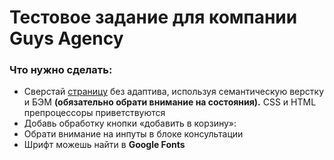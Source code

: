 # Тестовое задание для компании Guys Agency

### Что нужно сделать:

- Сверстай [страницу](https://www.figma.com/file/r7L8L8DQXRVm92qdTJZoZE/%D0%A2%D0%B5%D1%81%D1%82%D0%BE%D0%B2%D0%BE%D0%B5-1?node-id=0%3A1) без адаптива, используя семантическую верстку и БЭМ **(обязательно обрати внимание на состояния).** CSS и HTML препроцессоры приветствуются
- Добавь обработку кнопки «добавить в корзину»:
- Обрати внимание на инпуты в блоке консультации
- Шрифт можешь найти в **Google Fonts**
